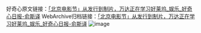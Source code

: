 好奇心原文链接：[「北京电影节」从发行到制片，万达正在学习好莱坞_娱乐_好奇心日报-俞斯译](https://www.qdaily.com/articles/8688.html)
WebArchive归档链接：[「北京电影节」从发行到制片，万达正在学习好莱坞_娱乐_好奇心日报-俞斯译](http://web.archive.org/web/20190623153304/https://www.qdaily.com/articles/8688.html)
![image](http://ww3.sinaimg.cn/large/007d5XDply1g3vdmnv2yij30u0360npd)